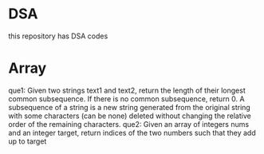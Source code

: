 # DSA
this repository has DSA codes
# Array
que1: Given two strings text1 and text2, return the length of their longest common subsequence. If there is no common subsequence, return 0. A subsequence of a string is a new string generated from the original string with some characters (can be none) deleted without changing the relative order of the remaining characters.
que2: Given an array of integers nums and an integer target, return indices of the two numbers such that they add up to target
